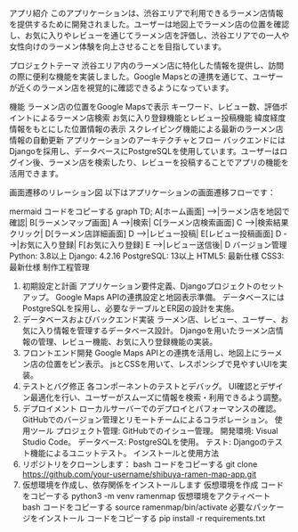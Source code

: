 アプリ紹介
このアプリケーションは、渋谷エリアで利用できるラーメン店情報を提供するために開発されました。ユーザーは地図上でラーメン店の位置を確認し、お気に入りやレビューを通じてラーメン店を評価し、渋谷エリアでの一人や女性向けのラーメン体験を向上させることを目指しています。

プロジェクトテーマ
渋谷エリア内のラーメン店に特化した情報を提供し、訪問の際に便利な機能を実装しました。Google Mapsとの連携を通じて、ユーザーが近くのラーメン店を視覚的に確認できるようになっています。

機能
ラーメン店の位置をGoogle Mapsで表示
キーワード、レビュー数、評価ポイントによるラーメン店検索
お気に入り登録機能とレビュー投稿機能
緯度経度情報をもとにした位置情報の表示
スクレイピング機能による最新のラーメン店情報の自動更新
アプリケーションのアーキテクチャとフロー
バックエンドにはDjangoを採用し、データベースにPostgreSQLを使用しています。ユーザーはログイン後、ラーメン店を検索したり、レビューを投稿することでアプリの機能を活用できます。

画面遷移のリレーション図
以下はアプリケーションの画面遷移フローです：

mermaid
コードをコピーする
graph TD;
    A[ホーム画面] -->|ラーメン店を地図で確認| B[ラーメンマップ画面]
    A -->|検索| C[ラーメン店検索画面]
    C -->|検索結果クリック| D[ラーメン店詳細画面]
    D -->|レビュー投稿| E[レビュー投稿画面]
    D -->|お気に入り登録| F[お気に入り登録]
    E -->|レビュー送信後| D
バージョン管理
Python: 3.8以上
Django: 4.2.16
PostgreSQL: 13以上
HTML5: 最新仕様
CSS3: 最新仕様
制作工程管理
1. 初期設定と計画
アプリケーション要件定義、Djangoプロジェクトのセットアップ。
Google Maps APIの連携設定と地図表示準備。
データベースにはPostgreSQLを採用し、必要なテーブルとER図の設計を実施。
2. データベースおよびバックエンド実装
ラーメン店、レビュー、ユーザー、お気に入り情報を管理するデータベース設計。
Djangoを用いたラーメン店情報の管理、レビュー機能、お気に入り登録機能の実装。
3. フロントエンド開発
Google Maps APIとの連携を活用し、地図上にラーメン店の位置をピン表示。
jsとCSSを用いて、レスポンシブで見やすいUIを実装。
4. テストとバグ修正
各コンポーネントのテストとデバッグ。
UI確認とデザイン最適化を行い、ユーザーがスムーズに情報を検索・利用できるよう調整。
5. デプロイメント
ローカルサーバーでのデプロイとパフォーマンスの確認。
GitHubでのバージョン管理とリモートチームによるコラボレーション。
使用ツール
プロジェクト管理: GitHubでのイシュー管理。
開発環境: Visual Studio Code。
データベース: PostgreSQLを使用。
テスト: Djangoのテスト機能によるユニットテスト。
インストールと使用方法
1. リポジトリをクローンします：
bash
コードをコピーする
git clone https://github.com/your-username/shibuya-ramen-map-app.git
2. 仮想環境を作成し、依存関係をインストールします
仮想環境を作成
コードをコピーする
python3 -m venv ramenmap
仮想環境をアクティベート
bash
コードをコピーする
source ramenmap/bin/activate
必要なパッケージをインストール
コードをコピーする
pip install -r requirements.txt
